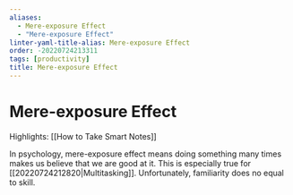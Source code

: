 ```yaml
---
aliases:
  - Mere-exposure Effect
  - "Mere-exposure Effect"
linter-yaml-title-alias: Mere-exposure Effect
order: -20220724213311
tags: [productivity]
title: Mere-exposure Effect
---
```


# Mere-exposure Effect

Highlights: [[How to Take Smart Notes]]

In psychology, mere-exposure effect means doing something many times makes us believe that we are good at it. This is especially true for [[20220724212820|Multitasking]]. Unfortunately, familiarity does no equal to skill.